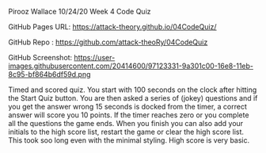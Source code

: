 Pirooz Wallace
10/24/20
Week 4 Code Quiz

GitHub Pages URL: https://attack-theory.github.io/04CodeQuiz/

GitHub Repo : https://github.com/attack-theoRy/04CodeQuiz

GitHub Screenshot: https://user-images.githubusercontent.com/20414600/97123331-9a301c00-16e8-11eb-8c95-bf864b6df59d.png

Timed and scored quiz.  You start with 100 seconds on the clock after hitting the Start Quiz button. You are then asked a series
of (jokey) questions and if you get the answer wrong 15 seconds is docked from the timer, a correct answer will score you 10 points. If the timer reaches zero or you complete all
the questions the game ends. When you finish you can also add your initials to the high score list, restart the game or clear the high score list.  This took soo long even with the minimal styling. High score is very basic.
